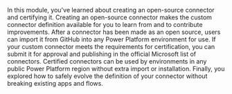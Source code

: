 In this module, you've learned about creating an open-source connector and certifying it. Creating an open-source connector makes the custom connector definition available for you to learn from and to contribute improvements. After a connector has been made as an open source, users can import it from GitHub into any Power Platform environment for use. If your custom connector meets the requirements for certification, you can submit it for approval and publishing in the official Microsoft list of connectors. Certified connectors can be used by environments in any public Power Platform region without extra import or installation. Finally, you explored how to safely evolve the definition of your connector without breaking existing apps and flows.
